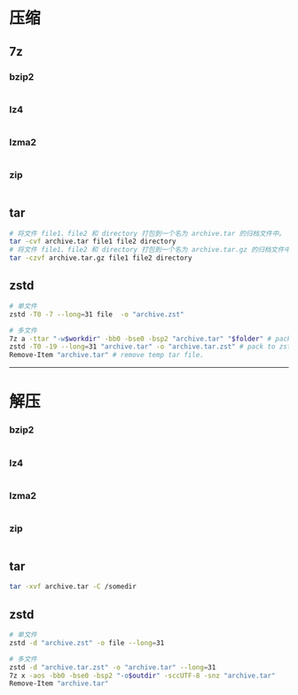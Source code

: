 # 压缩
## 7z
### bzip2
```sh
```
### lz4
```sh
```
### lzma2
```sh
```
### zip
```sh
```
## tar
```sh
# 将文件 file1、file2 和 directory 打包到一个名为 archive.tar 的归档文件中。
tar -cvf archive.tar file1 file2 directory
# 将文件 file1、file2 和 directory 打包到一个名为 archive.tar.gz 的归档文件中。
tar -czvf archive.tar.gz file1 file2 directory
```
## zstd
```sh
# 单文件
zstd -T0 -7 --long=31 file  -o "archive.zst"

# 多文件
7z a -ttar "-w$workdir" -bb0 -bse0 -bsp2 "archive.tar" "$folder" # pack to single file
zstd -T0 -19 --long=31 "archive.tar" -o "archive.tar.zst" # pack to zst
Remove-Item "archive.tar" # remove temp tar file.
```
---
# 解压
### bzip2
```sh
```
### lz4
```sh
```
### lzma2
```sh
```
### zip
```sh
```
## tar
```sh
tar -xvf archive.tar -C /somedir
```
## zstd
```sh
# 单文件
zstd -d "archive.zst" -o file --long=31

# 多文件
zstd -d "archive.tar.zst" -o "archive.tar" --long=31
7z x -aos -bb0 -bse0 -bsp2 "-o$outdir" -sccUTF-8 -snz "archive.tar"
Remove-Item "archive.tar"
```